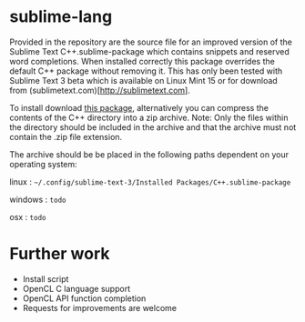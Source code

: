 # sublime-lang

Provided in the repository are the source file for an improved version of the Sublime Text C++.sublime-package which contains snippets and reserved word completions. When installed correctly this package overrides the default C++ package without removing it. This has only been tested with Sublime Text 3 beta which is available on Linux Mint 15 or for download from (sublimetext.com)[http://sublimetext.com].

To install download [this package](https://bitbucket.org/infektor/sublime-lang/downloads/C++.sublime-package), alternatively you can compress the contents of the C++ directory into a zip archive. Note: Only the files within the directory should be included in the archive and that the archive must not contain the .zip file extension.

The archive should be be placed in the following paths dependent on your operating system:

linux   : `~/.config/sublime-text-3/Installed Packages/C++.sublime-package`

windows : `todo`

osx     : `todo`

# Further work

* Install script
* OpenCL C language support
* OpenCL API function completion
* Requests for improvements are welcome
